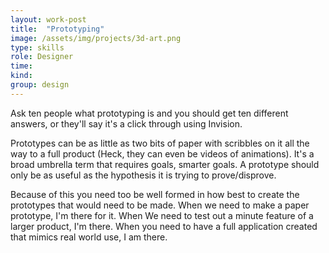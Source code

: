 ```yaml
---
layout: work-post
title:  "Prototyping"
image: /assets/img/projects/3d-art.png
type: skills
role: Designer
time: 
kind: 
group: design
---
```


Ask ten people what prototyping is and you should get ten different answers, or they'll say it's a click through using Invision.

Prototypes can be as little as two bits of paper with scribbles on it all the way to a full product (Heck, they can even be videos of animations). It's a broad umbrella term that requires goals, smarter goals. A prototype should only be as useful as the hypothesis it is trying to prove/disprove. 

Because of this you need too be well formed in how best to create the prototypes that would need to be made. When we need to make a paper prototype, I'm there for it. When We need to test out a minute feature of a larger product, I'm there. When you need to have a full application created that mimics real world use, I am there. 
